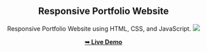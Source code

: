 <div align="center">
  

  <h2 align="center">Responsive Portfolio Website</h2>

  Responsive Portfolio Website using HTML, CSS, and JavaScript.
  <img src="C:\Users\DELL\Downloads\Screenshot_31-12-2024_02828_127.0.0.1.jpeg">

  <a href="https://github.com/sheeshpal-singh/Myprojects-Portfolio"><strong>➥ Live Demo</strong></a>

</div>

<br />
